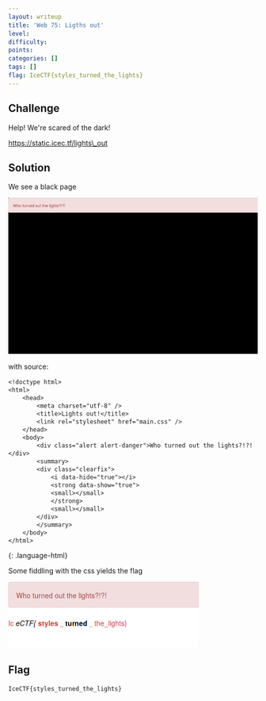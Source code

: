 ```yaml
---
layout: writeup
title: 'Web 75: Ligths out'
level:
difficulty:
points:
categories: []
tags: []
flag: IceCTF{styles_turned_the_lights}
---
```

## Challenge

Help! We're scared of the dark!

https://static.icec.tf/lights\_out

## Solution

We see a black page

![](writeupfiles/lights_out_screenshot_before.png)

with source:

    <!doctype html>
    <html>
        <head>
            <meta charset="utf-8" />
            <title>Lights out!</title>
            <link rel="stylesheet" href="main.css" />
        </head>
        <body>
            <div class="alert alert-danger">Who turned out the lights?!?!</div>
            <summary>
            <div class="clearfix">
                <i data-hide="true"></i>
                <strong data-show="true">
                <small></small>
                </strong>
                <small></small>
            </div>
            </summary>
        </body>
    </html>
{: .language-html}

Some fiddling with the css yields the flag

![](writeupfiles/lights_out_screenshot.png)

## Flag

    IceCTF{styles_turned_the_lights}

